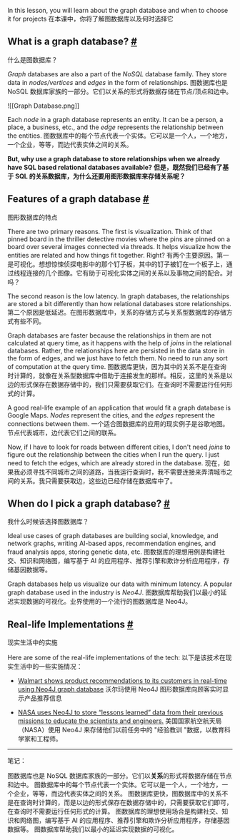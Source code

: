 In this lesson, you will learn about the graph database and when to choose it for projects
在本课中，你将了解图数据库以及何时选择它

## What is a graph database? [#](https://www.educative.io/courses/web-application-software-architecture-101/39m5GPqBj5Q#What-is-a-graph-database?)
什么是图数据库？

_Graph_ databases are also a part of the _NoSQL_ database family. They store data in _nodes/vertices_ and _edges_ in the form of relationships.
图数据库也是 NoSQL 数据库家族的一部分。它们以关系的形式将数据存储在节点/顶点和边中。

![[Graph Database.png]]

Each _node_ in a graph database represents an entity. It can be a person, a place, a business, etc., and the _edge_ represents the relationship between the entities.
图数据库中的每个节点代表一个实体。它可以是一个人，一个地方，一个企业，等等，而边代表实体之间的关系。

**But, why use a graph database to store relationships when we already have SQL based relational databases available?**
**但是，既然我们已经有了基于 SQL 的关系数据库，为什么还要用图形数据库来存储关系呢？**

## Features of a graph database [#](https://www.educative.io/courses/web-application-software-architecture-101/39m5GPqBj5Q#Features-of-a-graph-database)
图形数据库的特点

There are two primary reasons. The first is visualization. Think of that pinned board in the thriller detective movies where the pins are pinned on a board over several images connected via threads. It helps visualize how the entities are related and how things fit together. Right?
有两个主要原因。第一是可视化。想想惊悚侦探电影中的那个钉子板，其中的钉子被钉在一个板子上，通过线程连接的几个图像。它有助于可视化实体之间的关系以及事物之间的配合。对吗？

The second reason is the low latency. In graph databases, the relationships are stored a bit differently than how relational databases store relationships.
第二个原因是低延迟。在图形数据库中，关系的存储方式与关系型数据库的存储方式有些不同。

Graph databases are faster because the relationships in them are not calculated at query time, as it happens with the help of _joins_ in the relational databases. Rather, the relationships here are persisted in the data store in the form of edges, and we just have to fetch them. No need to run any sort of computation at the query time.
图数据库更快，因为其中的关系不是在查询时计算的，就像在关系型数据库中借助于连接发生的那样。相反，这里的关系是以边的形式保存在数据存储中的，我们只需要获取它们。在查询时不需要运行任何形式的计算。

A good real-life example of an application that would fit a graph database is Google Maps. _Nodes_ represent the cities, and the _edges_ represent the connections between them.
一个适合图数据库的应用的现实例子是谷歌地图。节点代表城市，边代表它们之间的联系。

Now, if I have to look for roads between different cities, I don't need _joins_ to figure out the relationship between the cities when I run the query. I just need to fetch the edges, which are already stored in the database.
现在，如果我必须寻找不同城市之间的道路，当我运行查询时，我不需要连接来弄清城市之间的关系。我只需要获取边，这些边已经存储在数据库中了。

## When do I pick a graph database? [#](https://www.educative.io/courses/web-application-software-architecture-101/39m5GPqBj5Q#When-do-I-pick-a-graph-database?)
我什么时候该选择图数据库？

Ideal use cases of graph databases are building social, knowledge, and network graphs, writing AI-based apps, recommendation engines, and fraud analysis apps, storing genetic data, etc.
图数据库的理想用例是构建社交、知识和网络图，编写基于 AI 的应用程序、推荐引擎和欺诈分析应用程序，存储基因数据等。

Graph databases help us visualize our data with minimum latency. A popular graph database used in the industry is _Neo4J_.
图数据库帮助我们以最小的延迟实现数据的可视化。业界使用的一个流行的图数据库是 Neo4J。

## Real-life Implementations [#](https://www.educative.io/courses/web-application-software-architecture-101/39m5GPqBj5Q#Real-life-Implementations)
现实生活中的实施

Here are some of the real-life implementations of the tech: 
以下是该技术在现实生活中的一些实施情况：

- [Walmart shows product recommendations to its customers in real-time using Neo4J graph database](https://neo4j.com/blog/walmart-neo4j-competitive-advantage/)
沃尔玛使用 Neo4J 图形数据库向顾客实时显示产品推荐信息

- [NASA uses Neo4J to store “lessons learned” data from their previous missions to educate the scientists and engineers.](https://neo4j.com/blog/david-meza-chief-knowledge-architect-nasa/)
美国国家航空航天局（NASA）使用 Neo4J 来存储他们以前任务中的 "经验教训 "数据，以教育科学家和工程师。

---

笔记：

图数据库也是 NoSQL 数据库家族的一部分。它们以**关系**的形式将数据存储在节点和边中。
图数据库中的每个节点代表一个实体。它可以是一个人，一个地方，一个企业，等等，而边代表实体之间的关系。
图数据库更快，图数据库中的关系不是在查询时计算的，而是以边的形式保存在数据存储中的，只需要获取它们即可，在查询时不需要运行任何形式的计算。
图数据库的理想使用场合是构建社交、知识和网络图，编写基于 AI 的应用程序、推荐引擎和欺诈分析应用程序，存储基因数据等。
图数据库帮助我们以最小的延迟实现数据的可视化。

